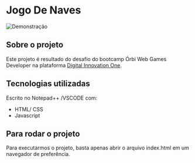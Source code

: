 # Jogo De Naves

![Demonstração](https://github.com/PrimYA/OrbiCamp/blob/main/jogo-de-naves/JogoDeNavesDemo.gif?raw=true)

## Sobre o projeto

Este projeto é resultado do desafio do bootcamp Órbi Web Games Developer na plataforma [Digital Innovation One](https://www.dio.me).

## Tecnologias utilizadas

Escrito no Notepad++ /VSCODE com:

- HTML/ CSS
- Javascript

## Para rodar o projeto

Para executarmos o projeto, basta apenas abrir o arquivo index.html em um navegador de preferência.
